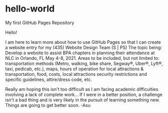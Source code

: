 # hello-world
My first GitHub Pages Repository

Hello! 

I am here to learn more about how to use GitHub Pages so that I can create a website entry for my (435) Website Design Team (S | PS)
The topic being:
Develop a website to assist BPA chapters in planning their attendance at NLC in Orlando, FL May 4-8, 2021. Areas to be included, but not limited to: transportation methods (Metro, walking, bike share, Segway®, Uber®, Lyft®, taxi, pedicab, etc.), maps, hours of operation for local attractions & transportation, food, costs, local attractions security restrictions and specific guidelines, attire/dress code, etc.

Really am hoping this isn't too difficult as I am facing academic difficulties involving a lack of complete work...
If I were in a better position, a challenge isn't a bad thing and is very likely in the pursuit of learning something new. 
Things are going to get better soon.
                                                                                                                                                -Asu
